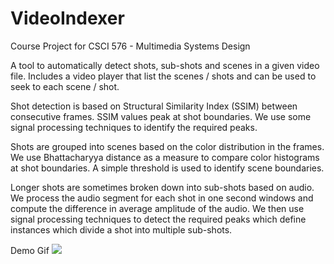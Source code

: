 # VideoIndexer

Course Project for CSCI 576 - Multimedia Systems Design

A tool to automatically detect shots, sub-shots and scenes in a given video file.
Includes a video player that list the scenes / shots and can be used to seek to each scene / shot.

Shot detection is based on Structural Similarity Index (SSIM) between consecutive frames. SSIM values peak at shot boundaries. We use some signal processing techniques
to identify the required peaks.

Shots are grouped into scenes based on the color distribution in the frames. We use
Bhattacharyya distance as a measure to compare color histograms at shot boundaries.
A simple threshold is used to identify scene boundaries.

Longer shots are sometimes broken down into sub-shots based on audio. We process
the audio segment for each shot in one second windows and compute the difference in
average amplitude of the audio. We then use signal processing techniques to detect
the required peaks which define instances which divide a shot into multiple sub-shots.

Demo Gif
![](https://github.com/surbhikhatri/VideoIndexer/blob/main/demo.gif)
